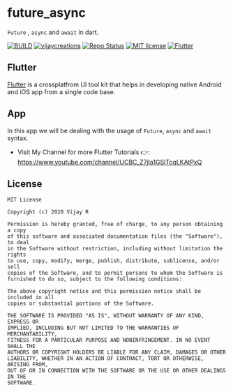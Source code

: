 # future_async

```Future``` , ```async``` and ```await``` in dart.

[![BUILD](https://img.shields.io/badge/Build-OK-<COLOR>.svg)](https://github.com/vijayinyoutube/future_async)  [![vijaycreations](https://img.shields.io/website-up-vijaycreations-green-orange/http/cv.lbesson.qc.to.svg)](https://www.youtube.com/channel/UCBC_Z7jla1GSITcqLKAtPxQ) [![Repo Status](https://img.shields.io/badge/RepoStatus-Active-blue.svg)](https://github.com/vijayinyoutube/future_async) [![MIT license](https://img.shields.io/badge/License-MIT-red.svg)](https://github.com/vijayinyoutube/future_async) [![Flutter](https://img.shields.io/badge/Built_using-Flutter-blue.svg)](https://github.com/vijayinyoutube/future_async)

## Flutter
[Flutter](https://flutter.dev/) is a crossplatfrom UI tool kit that helps in developing native Android and iOS app from a single code base.

## App

In this app we will be dealing with the usage of ```Future```, ```async``` and ```await``` syntax.



* Visit My Channel for more Flutter Tutorials 👉: https://www.youtube.com/channel/UCBC_Z7jla1GSITcqLKAtPxQ 


## License

```
MIT License

Copyright (c) 2020 Vijay R

Permission is hereby granted, free of charge, to any person obtaining a copy
of this software and associated documentation files (the "Software"), to deal
in the Software without restriction, including without limitation the rights
to use, copy, modify, merge, publish, distribute, sublicense, and/or sell
copies of the Software, and to permit persons to whom the Software is
furnished to do so, subject to the following conditions:

The above copyright notice and this permission notice shall be included in all
copies or substantial portions of the Software.

THE SOFTWARE IS PROVIDED "AS IS", WITHOUT WARRANTY OF ANY KIND, EXPRESS OR
IMPLIED, INCLUDING BUT NOT LIMITED TO THE WARRANTIES OF MERCHANTABILITY,
FITNESS FOR A PARTICULAR PURPOSE AND NONINFRINGEMENT. IN NO EVENT SHALL THE
AUTHORS OR COPYRIGHT HOLDERS BE LIABLE FOR ANY CLAIM, DAMAGES OR OTHER
LIABILITY, WHETHER IN AN ACTION OF CONTRACT, TORT OR OTHERWISE, ARISING FROM,
OUT OF OR IN CONNECTION WITH THE SOFTWARE OR THE USE OR OTHER DEALINGS IN THE
SOFTWARE.

```

